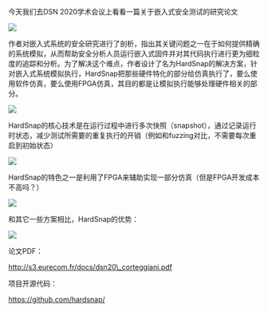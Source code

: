  今天我们去DSN 2020学术会议上看看一篇关于嵌入式安全测试的研究论文   
 

    
 

  ![](https://mmbiz.qpic.cn/sz_mmbiz_png/Ugr3WBm6od9hbXIh3wfgWqOTAxiaoWTMUWcJib13YXHEOlrTml0JSpy0Yx2k1mZzOFibSfesXicJ08wg277xAtk97Q/640?wx_fmt=png) 

    
 

  作者对嵌入式系统的安全研究进行了剖析，指出其关键问题之一在于如何提供精确的系统模拟，从而帮助安全分析人员运行嵌入式固件并对其代码执行进行更为细粒度的追踪和分析。为了解决这个难点，作者设计了名为HardSnap的解决方案，针对嵌入式系统模拟执行，HardSnap把那些硬件特化的部分给仿真执行了，要么使用软件仿真，要么使用FPGA仿真，其目的都是让模拟执行能够处理硬件相关的部分。   
 

    
 

  ![](https://mmbiz.qpic.cn/sz_mmbiz_png/Ugr3WBm6od9hbXIh3wfgWqOTAxiaoWTMUdtrJRyIU30RicCCa4GvBQDv9xzjTFe3r6eujdlMgzYKPAQfZePuohtQ/640?wx_fmt=png) 

    
 

  HardSnap的核心技术是在运行过程中进行多次快照（snapshot），通过记录运行时状态，减少测试所需要的重复执行的开销（例如和fuzzing对比，不需要每次重启到初始状态） 

    
 

  ![](https://mmbiz.qpic.cn/sz_mmbiz_png/Ugr3WBm6od9hbXIh3wfgWqOTAxiaoWTMU5mRfQucrItyWYvibTjnUqnUiaECqwCRV2p460vmXg3nrGQzN8AWs4Wkg/640?wx_fmt=png) 

    
 

  HardSnap的特色之一是利用了FPGA来辅助实现一部分仿真（但是FPGA开发成本不高吗？） 

  ![](https://mmbiz.qpic.cn/sz_mmbiz_png/Ugr3WBm6od9hbXIh3wfgWqOTAxiaoWTMUTTSoMKDPpJnp43e87OaD3oVvJnyWpDgwBZAvmyCiaXibq9SwxfANPiayg/640?wx_fmt=png) 

    
 

    
 

  和其它一些方案相比，HardSnap的优势： 

  ![](https://mmbiz.qpic.cn/sz_mmbiz_png/Ugr3WBm6od9hbXIh3wfgWqOTAxiaoWTMUjdwVA2KPR2CwLCfsMKWzfzBbDmIictmUOmcLwrcBuvyw1m7BdWj6icZA/640?wx_fmt=png) 

    
 

  论文PDF：   
 

  http://s3.eurecom.fr/docs/dsn20\_corteggiani.pdf 

    
 

  项目开源代码： 

  https://github.com/hardsnap/ 

